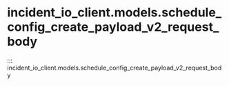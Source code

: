 # incident_io_client.models.schedule_config_create_payload_v2_request_body

::: incident_io_client.models.schedule_config_create_payload_v2_request_body
